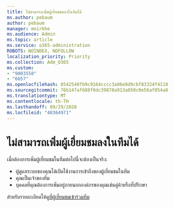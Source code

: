 ```yaml
---
title: ไม่สามารถเพิ่มผู้เยี่ยมชมลงในทีมได้
ms.author: pebaum
author: pebaum
manager: mnirkhe
ms.audience: Admin
ms.topic: article
ms.service: o365-administration
ROBOTS: NOINDEX, NOFOLLOW
localization_priority: Priority
ms.collection: Adm_O365
ms.custom:
- "9003558"
- "6657"
ms.openlocfilehash: 8542540fb9c9164cccc3a06e0d9cbf83324f4118
ms.sourcegitcommit: 76b147af688f0dc39878a913a050c0e56af054a8
ms.translationtype: MT
ms.contentlocale: th-TH
ms.lasthandoff: 09/29/2020
ms.locfileid: "48364971"
---
```

# <a name="cant-add-guests-to-a-team"></a>ไม่สามารถเพิ่มผู้เยี่ยมชมลงในทีมได้

เมื่อต้องการเพิ่มผู้เยี่ยมชมในทีมต่อไปนี้จะต้องเป็นจริง:  

- ผู้ดูแลระบบของคุณได้เปิดใช้งานการเข้าถึงของผู้เยี่ยมชมในทีม
- คุณเป็นเจ้าของทีม
- บุคคลที่คุณต้องการเพิ่มอยู่ภายนอกองค์กรของคุณเช่นคู่ค้าหรือที่ปรึกษา

สำหรับรายละเอียดให้ดู[ที่ผู้เยี่ยมชมเข้าร่วมทีม](https://docs.microsoft.com/MicrosoftTeams/guest-joins)